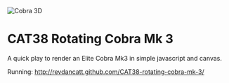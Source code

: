 ![Cobra 3D](http://cattopus23.com/img/panel-CAT32.png)

CAT38 Rotating Cobra Mk 3
=========================

A quick play to render an Elite Cobra Mk3 in simple javascript and canvas.

Running: http://revdancatt.github.com/CAT38-rotating-cobra-mk-3/

